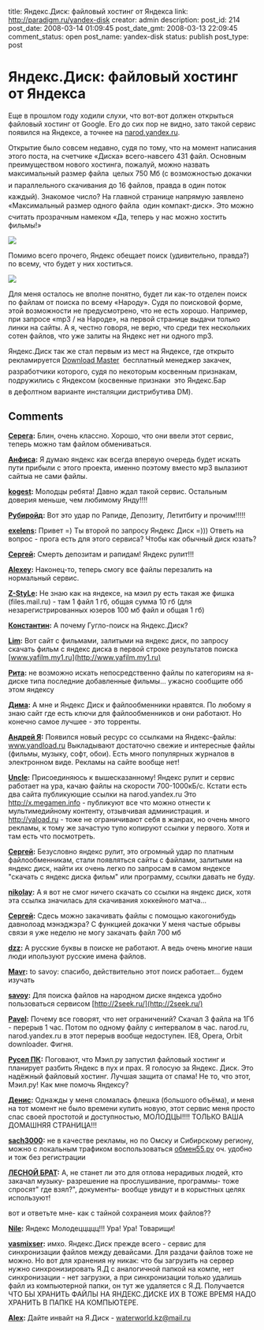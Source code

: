 title: Яндекс.Диск: файловый хостинг от Яндекса
link: http://paradigm.ru/yandex-disk
creator: admin
description: 
post_id: 214
post_date: 2008-03-14 01:09:45
post_date_gmt: 2008-03-13 22:09:45
comment_status: open
post_name: yandex-disk
status: publish
post_type: post

# Яндекс.Диск: файловый хостинг от Яндекса

Еще в прошлом году ходили слухи, что вот-вот должен открыться файловый хостинг от Google. Его до сих пор не видно, зато такой сервис появился на Яндексе, а точнее на [narod.yandex.ru](http://narod.yandex.ru/disk/).

Открытие было совсем недавно, судя по тому, что на момент написания этого поста, на счетчике «Диска» всего-навсего 431 файл. Основным преимуществом нового хостинга, пожалуй, можно назвать максимальный размер файла  целых 750 Мб (с возможностью докачки и параллельного скачивания до 16 файлов, правда в один поток  каждый). Знакомое число? На главной странице напрямую заявлено «Максимальный размер одного файла  один компакт-диск». Это можно считать прозрачным намеком «Да, теперь у нас можно хостить фильмы!»

![](/;-\)/2008/03/narod-disk.png)

Помимо всего прочего, Яндекс обещает поиск (удивительно, правда?) по всему, что будет у них хоститься.

![](/;-\)/2008/03/yandex-search.png)

Для меня осталось не вполне понятно, будет ли как-то отделен поиск по файлам от поиска по всему «Народу». Судя по поисковой форме, этой возможности не предусмотрено, что не есть хорошо. Например, при запросе «mp3 / на Народе», на первой странице выдачи только линки на сайты. А я, честно говоря, не верю, что среди тех нескольких сотен файлов, что уже залиты на Яндекс нет ни одного mp3.

Яндекс.Диск так же стал первым из мест на Яндексе, где открыто рекламируется [Download Master](http://www.westbyte.com/dm/)  бесплатный менеджер закачек, разработчики которого, судя по некоторым косвенным признакам, подружились с Яндексом (косвенные признаки  это Яндекс.Бар в дефолтном варианте инсталяции дистрибутива DM).

## Comments

**[Серега](#390 "2008-03-15 22:57:57"):** Блин, очень классно. Хорошо, что они ввели этот сервис, теперь можно там файлом обмениваться.

**[Анфиса](#399 "2008-03-17 14:09:30"):** Я думаю яндекс как всегда впервую очередь будет искать пути прибыли с этого проекта, именно поэтому вместо мр3 вылазиют сайтыа не сами файлы.

**[kogest](#503 "2008-04-07 04:49:59"):** Молодцы ребята! Давно ждал такой сервис. Остальным доверия меньше, чем любимому Янду!!!!

**[Рубиройд](#551 "2008-04-16 04:08:54"):** Вот это удар по Рапиде, Депозиту, Летитбиту и прочим!!!!!

**[exelens](#1577 "2008-08-13 10:15:51"):** Привет =) Ты второй по запросу Яндекс Диск =))) Ответь на вопрос - прога есть для этого сервиса? Чтобы как обычный диск юзать?

**[Сергей](#591 "2008-04-21 07:12:19"):** Смерть депозитам и рапидам! Яндекс рулит!!!

**[Alexey](#712 "2008-05-08 03:10:27"):** Наконец-то, теперь смогу все файлы перезалить на нормальный сервис.

**[Z-StyLe](#1298 "2008-07-07 07:46:12"):** Не знаю как на яндексе, на мэил ру есть такая же фишка (files.mail.ru) - там 1 файл 1 гб, общая сумма 10 гб (для незарегистрированных юзеров 100 мб файл и общая 1 гб)

**[Константин](#1916 "2008-09-01 04:57:54"):** А почему Гугло-поиск на Яндекс.Диск?

**[Lim](#42313 "2010-01-20 11:34:57"):** Вот сайт с фильмами, залитыми на яндекс диск, по запросу скачать фильм с яндекс диска в первой строке результатов поиска [www.yafilm.my1.ru](http://www.yafilm.my1.ru)

**[Рита](#41214 "2009-12-20 15:28:07"):** не возможно искать непосредственно файлы по категориям на я-диске типа последние добавленные фильмы... ужасно сообщите обб этом яндексу

**[Дима](#40703 "2009-12-07 16:49:39"):** А мне и Яндекс Диск и файлообменники нравятся. По любому я знаю сайт где есть ключи для файлообменников и они работают. Но конечно самое лучшее - это торренты.

**[Андрей Я](#36983 "2009-08-15 20:10:08"):** Появился новый ресурс со ссылками на Яндекс-файлы: www.yandload.ru Выкладывают достаточно свежие и интересные файлы (фильмы, музыку, софт, обои). Есть много популярных журналов в электронном виде. Рекламы на сайте вообще нет!

**[Uncle](#36271 "2009-07-21 22:11:07"):** Присоединяюсь к вышесказанному! Яндекс рулит и сервис работает на ура, качаю файлы на скорости 700-1000кБ/с. Кстати есть два сайта публикующие ссылки на narod.yandex.ru Это http://x.megamen.info - публикуют все что можно отнести к мультимедийному контенту, отзывчивая администрация. и http://yaload.ru - тоже не ограничивают себя в жанрах, но очень много рекламы, к тому же зачастую тупо копируют ссылки у первого. Хотя и там есть что посмотреть.

**[Сергей](#34569 "2009-05-21 07:39:23"):** Безусловно яндекс рулит, это огромный удар по платным файлообменникам, стали появляться сайты с файлами, залитыми на яндекс диск, найти их очень легко по запросам в самом яндексе "скачать с яндекс диска фильм" или программу, ссылки давать не буду.

**[nikolay](#33301 "2009-05-01 01:00:57"):** А я вот не смог ничего скачать со ссылки на яндекс диск, хотя эта ссылка значилась для скачивания хоккейного матча...

**[Сергей](#42382 "2010-01-26 00:12:46"):** Сдесь можно закачивать файлы с помощью какогонибудь давнолоад мэнэджэра? С функцией докачки У меня частые обрывы связи я уже неделю не могу закачать файл 700 мб

**[dzz](#30066 "2009-03-18 16:27:17"):** А русские буквы в поиске не работают. А ведь очень многие наши люди ипользуют русские имена файлов.

**[Mavr](#26131 "2009-02-19 14:29:43"):** to savoy: спасибо, действительно этот поиск работает... будем изучать

**[savoy](#26091 "2009-02-19 10:04:08"):** Для поиска файлов на народном диске яндекса удобно пользоваться сервисом [http://2seek.ru/](http://2seek.ru/)

**[Pavel](#47015 "2010-08-21 19:19:05"):** Почему все говорят, что нет ограничений? Скачал 3 файла на 1Гб - перерыв 1 час. Потом по одному файлу с интервалом в час. narod.ru, narod.yandex.ru в этот перерыв вообще недоступен. IE8, Opera, Orbit downloader. Фигня.

**[Русел ПК](#47059 "2010-08-24 18:30:24"):** Поговают, что Мэил.ру запустил файловый хостинг и планирует разбить Яндекс в пух и прах. Я голосую за Яндекс. Диск. Это надёжный файловый хостинг. Лучшая защита от спама! Не то, что этот, Мэил.ру! Как мне помочь Яндексу?

**[Денис](#47239 "2010-09-06 00:09:43"):** Однажды у меня сломалась флешка (большого объёма), и меня на тот момент не было времени купить новую, этот сервис меня просто спас своей простотой и доступностью, МОЛОДЦЫ!!!! ТОЛЬКО ВАША ДОМАШНЯЯ СТРАНИЦА!!!

**[sach3000](#63706 "2012-02-14 15:01:18"):** не в качестве рекламы, но по Омску и Сибирскому региону, можно с локальным трафиком воспользоваться [обмен55.ру](www.obmen55.ru) оч. удобно и тож без регистрации

**[ЛЕСНОЙ БРАТ](#65585 "2012-04-13 20:12:45"):** А, не станет ли это для отлова нерадивых людей, кто закачал музыку- разрешение на прослушивание, программы- тоже спросят" где взял?", документы- вообще увидут и в корыстных целях используют!

вот и ответьте мне- как с тайной сохранеия моих файлов??

**[Nile](#65716 "2012-04-18 20:00:20"):** Яндекс Молодеццццц!!! Ура! Ура! Товарищи!

**[vasmixser](#66531 "2012-05-21 11:10:22"):** имхо. Яндекс.Диск прежде всего - сервис для синхронизации файлов между девайсами. Для раздачи файлов тоже не можно. Но вот для хранения ну никак: что бы загрузить на сервер нужно синхронизировать Я.Д с аналогичной папкой на компе, нет синхронизации - нет загрузки, а при синхронизации только удалишь файл из компьютерной папки, он тут же удаляется с Я.Д. Получается ЧТО БЫ ХРАНИТЬ ФАЙЛЫ НА ЯНДЕКС.ДИСКЕ ИХ В ТОЖЕ ВРЕМЯ НАДО ХРАНИТЬ В ПАПКЕ НА КОМПЬЮТЕРЕ.

**[Alex](#66692 "2012-05-26 13:31:26"):** Дайте инвайт на Я.Диск - waterworld.kz@mail.ru

